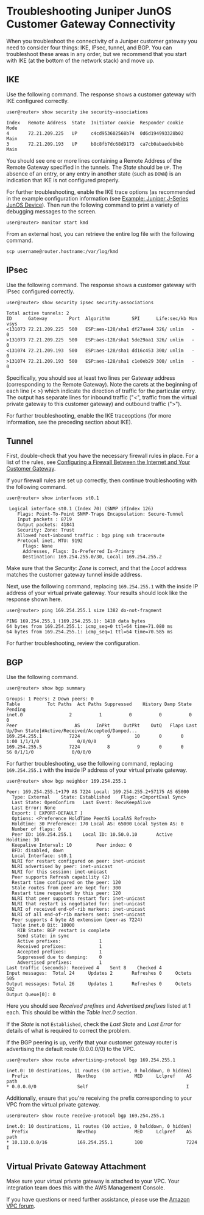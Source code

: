# Troubleshooting Juniper JunOS Customer Gateway Connectivity<a name="Juniper_Troubleshooting"></a>

When you troubleshoot the connectivity of a Juniper customer gateway you need to consider four things: IKE, IPsec, tunnel, and BGP\. You can troubleshoot these areas in any order, but we recommend that you start with IKE \(at the bottom of the network stack\) and move up\. 

## IKE<a name="IKETroubleshooting"></a>

Use the following command\. The response shows a customer gateway with IKE configured correctly\.

```
user@router> show security ike security-associations
```

```
Index   Remote Address  State  Initiator cookie  Responder cookie  Mode
4       72.21.209.225   UP     c4cd953602568b74  0d6d194993328b02  Main
3       72.21.209.193   UP     b8c8fb7dc68d9173  ca7cb0abaedeb4bb  Main
```

You should see one or more lines containing a Remote Address of the Remote Gateway specified in the tunnels\. The *State* should be `UP`\. The absence of an entry, or any entry in another state \(such as `DOWN`\) is an indication that IKE is not configured properly\.

For further troubleshooting, enable the IKE trace options \(as recommended in the example configuration information \(see [Example: Juniper J\-Series JunOS Device](Juniper.md)\)\. Then run the following command to print a variety of debugging messages to the screen\.

```
user@router> monitor start kmd
```

From an external host, you can retrieve the entire log file with the following command\.

```
scp username@router.hostname:/var/log/kmd
```

## IPsec<a name="IPsecTroubleshooting"></a>

Use the following command\. The response shows a customer gateway with IPsec configured correctly\.

```
user@router> show security ipsec security-associations
```

```
Total active tunnels: 2
ID      Gateway        Port  Algorithm        SPI      Life:sec/kb Mon vsys
<131073 72.21.209.225  500   ESP:aes-128/sha1 df27aae4 326/ unlim   -   0
>131073 72.21.209.225  500   ESP:aes-128/sha1 5de29aa1 326/ unlim   -   0
<131074 72.21.209.193  500   ESP:aes-128/sha1 dd16c453 300/ unlim   -   0
>131074 72.21.209.193  500   ESP:aes-128/sha1 c1e0eb29 300/ unlim   -   0
```

Specifically, you should see at least two lines per Gateway address \(corresponding to the Remote Gateway\)\. Note the carets at the beginning of each line \(< >\) which indicate the direction of traffic for the particular entry\. The output has separate lines for inbound traffic \("<", traffic from the virtual private gateway to this customer gateway\) and outbound traffic \(">"\)\.

For further troubleshooting, enable the IKE traceoptions \(for more information, see the preceding section about IKE\)\. 

## Tunnel<a name="TunnelTroubleshooting"></a>

First, double\-check that you have the necessary firewall rules in place\. For a list of the rules, see [Configuring a Firewall Between the Internet and Your Customer Gateway](Introduction.md#FirewallRules)\.

If your firewall rules are set up correctly, then continue troubleshooting with the following command\.

```
user@router> show interfaces st0.1
```

```
 Logical interface st0.1 (Index 70) (SNMP ifIndex 126)
    Flags: Point-To-Point SNMP-Traps Encapsulation: Secure-Tunnel
    Input packets : 8719
    Output packets: 41841
    Security: Zone: Trust
    Allowed host-inbound traffic : bgp ping ssh traceroute
    Protocol inet, MTU: 9192
      Flags: None
      Addresses, Flags: Is-Preferred Is-Primary
      Destination: 169.254.255.0/30, Local: 169.254.255.2
```

Make sure that the *Security: Zone* is correct, and that the *Local* address matches the customer gateway tunnel inside address\.

Next, use the following command, replacing `169.254.255.1` with the inside IP address of your virtual private gateway\. Your results should look like the response shown here\.

```
user@router> ping 169.254.255.1 size 1382 do-not-fragment
```

```
PING 169.254.255.1 (169.254.255.1): 1410 data bytes
64 bytes from 169.254.255.1: icmp_seq=0 ttl=64 time=71.080 ms
64 bytes from 169.254.255.1: icmp_seq=1 ttl=64 time=70.585 ms
```

For further troubleshooting, review the configuration\.

## BGP<a name="BGPTroubleshooting"></a>

Use the following command\.

```
user@router> show bgp summary
```

```
Groups: 1 Peers: 2 Down peers: 0
Table          Tot Paths  Act Paths Suppressed    History Damp State    Pending
inet.0                 2          1          0          0          0          0
Peer                     AS      InPkt     OutPkt    OutQ   Flaps Last Up/Dwn State|#Active/Received/Accepted/Damped...
169.254.255.1          7224          9         10       0       0        1:00 1/1/1/0              0/0/0/0
169.254.255.5          7224          8          9       0       0          56 0/1/1/0              0/0/0/0
```

For further troubleshooting, use the following command, replacing `169.254.255.1` with the inside IP address of your virtual private gateway\. 

```
user@router> show bgp neighbor 169.254.255.1
```

```
Peer: 169.254.255.1+179 AS 7224 Local: 169.254.255.2+57175 AS 65000
  Type: External    State: Established    Flags: <ImportEval Sync>
  Last State: OpenConfirm   Last Event: RecvKeepAlive
  Last Error: None
  Export: [ EXPORT-DEFAULT ] 
  Options: <Preference HoldTime PeerAS LocalAS Refresh>
  Holdtime: 30 Preference: 170 Local AS: 65000 Local System AS: 0
  Number of flaps: 0
  Peer ID: 169.254.255.1    Local ID: 10.50.0.10       Active Holdtime: 30
  Keepalive Interval: 10         Peer index: 0   
  BFD: disabled, down
  Local Interface: st0.1                            
  NLRI for restart configured on peer: inet-unicast
  NLRI advertised by peer: inet-unicast
  NLRI for this session: inet-unicast
  Peer supports Refresh capability (2)
  Restart time configured on the peer: 120
  Stale routes from peer are kept for: 300
  Restart time requested by this peer: 120
  NLRI that peer supports restart for: inet-unicast
  NLRI that restart is negotiated for: inet-unicast
  NLRI of received end-of-rib markers: inet-unicast
  NLRI of all end-of-rib markers sent: inet-unicast
  Peer supports 4 byte AS extension (peer-as 7224)
  Table inet.0 Bit: 10000
    RIB State: BGP restart is complete
    Send state: in sync
    Active prefixes:              1
    Received prefixes:            1
    Accepted prefixes:            1
    Suppressed due to damping:    0
    Advertised prefixes:          1
Last traffic (seconds): Received 4    Sent 8    Checked 4   
Input messages:  Total 24     Updates 2       Refreshes 0     Octets 505
Output messages: Total 26     Updates 1       Refreshes 0     Octets 582
Output Queue[0]: 0
```

Here you should see *Received prefixes* and *Advertised prefixes* listed at 1 each\. This should be within the *Table inet\.0* section\.

If the *State* is not `Established`, check the *Last State* and *Last Error* for details of what is required to correct the problem\.

If the BGP peering is up, verify that your customer gateway router is advertising the default route \(0\.0\.0\.0/0\) to the VPC\. 

```
user@router> show route advertising-protocol bgp 169.254.255.1
```

```
inet.0: 10 destinations, 11 routes (10 active, 0 holddown, 0 hidden)
  Prefix                  Nexthop              MED     Lclpref    AS path
* 0.0.0.0/0               Self                                    I
```

Additionally, ensure that you're receiving the prefix corresponding to your VPC from the virtual private gateway\.

```
user@router> show route receive-protocol bgp 169.254.255.1
```

```
inet.0: 10 destinations, 11 routes (10 active, 0 holddown, 0 hidden)
  Prefix                  Nexthop              MED     Lclpref    AS path
* 10.110.0.0/16           169.254.255.1        100                7224 I
```

## Virtual Private Gateway Attachment<a name="VGWTroubleshooting"></a>

Make sure your virtual private gateway is attached to your VPC\. Your integration team does this with the AWS Management Console\.

If you have questions or need further assistance, please use the [Amazon VPC forum](https://forums.aws.amazon.com/forum.jspa?forumID=58)\. 